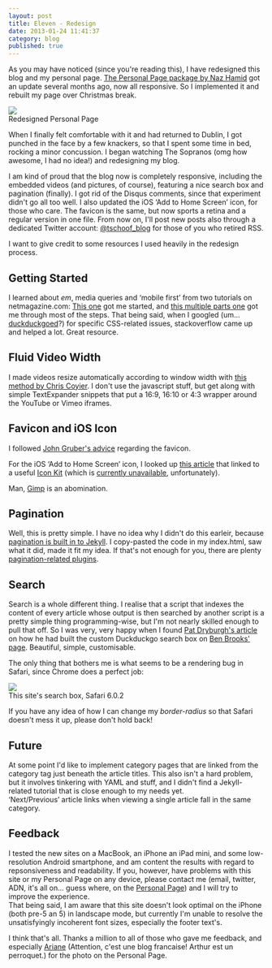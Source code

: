 ```yaml
---
layout: post
title: Eleven - Redesign
date: 2013-01-24 11:41:37
category: blog
published: true
---
```


As you may have noticed (since you're reading this), I have redesigned this blog and my personal page. [The Personal Page package by Naz Hamid](http://thepersonalpage.me) got an update several months ago, now all responsive. So I implemented it and rebuilt my page over Christmas break.

<p class="pic"><a href="http://timmschoof.com"><img src="http://blog.timmschoof.com/images/pp.jpg"></a><br>Redesigned Personal Page</p>

When I finally felt comfortable with it and had returned to Dublin, I got punched in the face by a few knackers, so that I spent some time in bed, rocking a minor concussion. I began watching The Sopranos (omg how awesome, I had no idea!) and redesigning my blog.

I am kind of proud that the blog now is completely responsive, including the embedded videos (and pictures, of course), featuring a nice search box and pagination (finally). I got rid of the Disqus comments, since that experiment didn't go all too well. I also updated the iOS ‘Add to Home Screen’ icon, for those who care. The favicon is the same, but now sports a retina and a regular version in one file. From now on, I'll post new posts also through a dedicated Twitter account: [@tschoof_blog](https://twitter.com/tschoof_blog) for those of you who retired RSS. 

I want to give credit to some resources I used heavily in the redesign process.

## Getting Started
I learned about *em*, media queries and ‘mobile first’ from two tutorials on netmagazine.com: [This one](http://www.netmagazine.com/tutorials/build-basic-responsive-site-css) got me started, and [this multiple parts one](http://www.netmagazine.com/tutorials/build-responsive-site-week-designing-responsively-part-1) got me through most of the steps. That being said, when I googled (um... [duckduckgoed](https://duckduckgo.com)?) for specific CSS-related issues, stackoverflow came up and helped a lot. Great resource. 

## Fluid Video Width
I made videos resize automatically according to window width with [this method by Chris Coyier](http://css-tricks.com/NetMag/FluidWidthVideo/Article-FluidWidthVideo.php). I don't use the javascript stuff, but get along with simple TextExpander snippets that put a 16:9, 16:10 or 4:3 wrapper around the YouTube or Vimeo iframes. 

## Favicon and iOS Icon
I followed [John Gruber's advice](http://daringfireball.net/2013/01/retina_favicons) regarding the favicon.

For the iOS ‘Add to Home Screen’ icon, I looked up [this article](http://osxdaily.com/2012/03/29/set-a-retina-ios-bookmark-icon/) that linked to a useful [Icon Kit](http://killericons.com/app-icons/free-ios-diy-icon-kit) (which is [currently unavailable](http://sites.securepaynet.net/redirect_0.html), unfortunately). 

Man, [Gimp](http://www.gimp.org) is an abomination.

## Pagination
Well, this is pretty simple. I have no idea why I didn't do this earleir, because [pagination is built in to Jekyll](https://github.com/mojombo/jekyll/wiki/Pagination). I copy-pasted the code in my index.html, saw what it did, made it fit my idea. If that's not enough for you, there are plenty [pagination-related plugins](https://duckduckgo.com/?q=jekyll+pagination+plugin).

## Search
Search is a whole different thing. I realise that a script that indexes the content of every article whose output is then searched by another script is a pretty simple thing programming-wise, but I'm not nearly skilled enough to pull that off. So I was very, very happy when I found [Pat Dryburgh's article](http://patdryburgh.com/blog/adding-a-custom-duckduckgo-search-bar-to-your-site/) on how he had built the custom Duckduckgo search box on [Ben Brooks' page](http://brooksreview.net). Beautiful, simple, customisable. 

The only thing that bothers me is what seems to be a rendering bug in Safari, since Chrome does a perfect job:
<p class="pic"><img src="http://blog.timmschoof.com/images/safaribug.png"><br>This site's search box, Safari 6.0.2</p>

If you have any idea of how I can change my *border-radius* so that Safari doesn't mess it up, please don't hold back! 

## Future
At some point I'd like to implement category pages that are linked from the category tag just beneath the article titles. This also isn't a hard problem, but it involves tinkering with YAML and stuff, and I didn't find a Jekyll-related tutorial that is close enough to my needs yet.  
‘Next/Previous’ article links when viewing a single article fall in the same category. 

## Feedback
I tested the new sites on a MacBook, an iPhone an iPad mini, and some low-resolution Android smartphone, and am content the results with regard to repsonsiveness and readability. If you, however, have problems with this site or my Personal Page on any device, please contact me (email, twitter, ADN, it's all on... guess where, on the [Personal Page](http://timmschoof.com)) and I will try to improve the experience.  
That being said, I am aware that this site doesn't look optimal on the iPhone (both pre-5 an 5) in landscape mode, but currently I'm unable to resolve the unsatisfyingly incoherent font sizes, especially the footer text's.

I think that's all. Thanks a million to all of those who gave me feedback, and especially [Ariane](http://thebigdublinski.wordpress.com) (Attention, c'est une blog francaise! Arthur est un perroquet.) for the photo on the Personal Page.